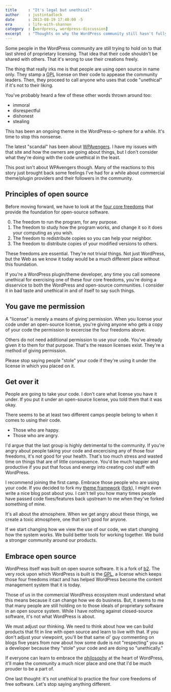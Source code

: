 ```yaml
---
title     : "It's legal but unethical"
author    : justintadlock
date      : 2013-08-19 17:40:00 -5
era       : life-with-shannon
category  : [wordpress, wordpress-discussion]
excerpt   : "Thoughts on why the WordPress community still hasn't fully embraced the ideals of open source."
---
```


Some people in the WordPress community are still trying to hold on to that last shred of proprietary licensing.  That idea that their code shouldn't be shared with others.  That it's wrong to use their creations freely.

The thing that really irks me is that people are using open source in name only.  They stamp a <abbr title="GNU General Public License">GPL</abbr> license on their code to appease the community leaders.  Then, they proceed to call anyone who uses that code "unethical" if it's not to their liking.

You've probably heard a few of these other words thrown around too:

<ul>
<li>immoral</li>
<li>disrespectful</li>
<li>dishonest</li>
<li>stealing</li>
</ul>

This has been an ongoing theme in the WordPress-o-sphere for a while.  It's time to stop this nonsense.

The latest "scandal" has been about <a href="http://wpavengers.com">WPAvengers</a>.  I have my issues with that site and how the owners are going about things, but I don't consider what they're doing with the code unethical in the least.

This post isn't about WPAvengers though.  Many of the reactions to this story just brought back some feelings I've had for a while about commercial theme/plugin providers and their followers in the community.

<h2>Principles of open source</h2>

Before moving forward, we have to look at the <a href="http://www.gnu.org/philosophy/free-sw.html" title="What is free software?">four core freedoms</a> that provide the foundation for open-source software.

<ol start="0">
<li>The freedom to run the program, for any purpose.</li>
<li>The freedom to study how the program works, and change it so it does your computing as you wish.</li>
<li>The freedom to redistribute copies so you can help your neighbor.</li>
<li>The freedom to distribute copies of your modified versions to others.</li>
</ol>

These freedoms are essential.  They're not trivial things.  Not just WordPress, but the Web as we know it today would be a much different place without this foundation.

If you're a WordPress plugin/theme developer, any time you call someone unethical for exercising one of these four core freedoms, you're doing a disservice to both the WordPress and open-source communities.  I consider it in bad taste and unethical in and of itself to say such things.

<h2>You gave me permission</h2>

A "license" is merely a means of giving permission.  When you license your code under an open-source license, you're giving anyone who gets a copy of your code the permission to excercise the four freedoms above.

Others do not need additional permission to use your code.  You've already given it to them for that purpose.  That's the reason licenses exist.  They're a method of giving permission.

Please stop saying people "stole" your code if they're using it under the license in which you placed on it.

<h2>Get over it</h2>

People are going to take your code.  I don't care what license you have it under.  If you put it under an open-source license, you told them that it was okay.

There seems to be at least two different camps people belong to when it comes to using their code.

<ul>
<li>Those who are happy.</li>
<li>Those who are angry.</li>
</ul>

I'd argue that the last group is highly detrimental to the community.  If you're angry about people taking your code and excercising any of those four freedoms, it's not good for your health.  That's too much stress and wasted time on things that are of little consequence.  You'd be much happier and productive if you put that focus and energy into creating cool stuff with WordPress.

I recommend joining the first camp.  Embrace those people who are using your code.  If you decided to fork my <a href="http://themehybrid.com/hybrid-core" title="Hybrid Core WordPress theme framework">theme framework</a> (<a href="https://github.com/justintadlock/hybrid-core/fork" title="Fork Hybrid Core">fork</a>), I might even write a nice blog post about you.  I can't tell you how many times people have passed code fixes/features back upstream to me when they've forked something of mine.

It's all about the atmosphere.  When we get angry about these things, we create a toxic atmosphere, one that isn't good for anyone.

If we start changing how we view the use of our code, we start changing how the system works.  We build better tools for working together.  We build a stronger community around our products.

<h2>Embrace open source</h2>

WordPress itself was built on open source software.  It is a fork of <a href="http://cafelog.com/" title="b2 - a classy weblog">b2</a>.  The very rock upon which WordPress is built is the <a href="http://www.gnu.org/licenses/gpl.html"><abbr title="GNU General Public License">GPL</abbr></a>, a license which keeps those four freedoms intact and has helped WordPress become the content management system that it is today.

Those of us in the commercial WordPress ecosystem must understand what this means because it can change how we do business.  But, it seems to me that many people are still holding on to those ideals of proprietary software in an open source system.  While I have nothing against closed-source software, it's not what WordPress is about.

We must adjust our thinking.  We need to think about how we can build products that fit in line with open source and learn to live with that.  If you don't adjust your viewpoint, you'll be that same ol' guy commenting on blogs five years from now about how some dude is not "respecting" you as a developer because they "stole" your code and are doing so "unethically."

If everyone can learn to embrace the <a href="http://wordpress.org/about/philosophy/" title="WordPress philosophy">philosophy</a> at the heart of WordPress, it'll make the community a much nicer place and one that I'd be much prouder to be a part of.

One last thought:  it's not unethical to practice the four core freedoms of free software.  Let's stop saying anything different.
